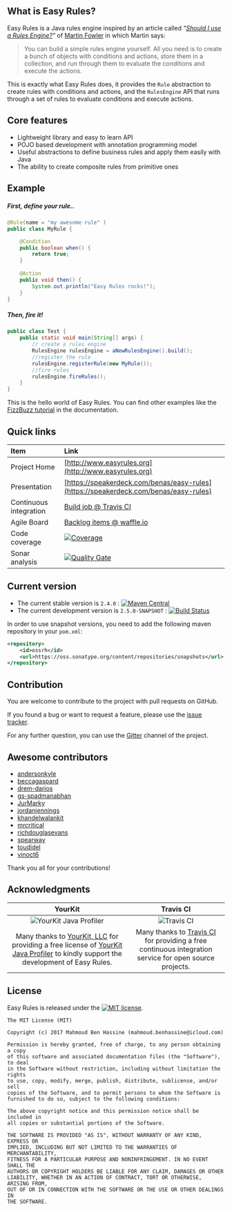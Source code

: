 ## What is Easy Rules?

Easy Rules is a Java rules engine inspired by an article called *"[Should I use a Rules Engine?](http://martinfowler.com/bliki/RulesEngine.html)"* of [Martin Fowler](http://martinfowler.com/) in which Martin says:

> You can build a simple rules engine yourself. All you need is to create a bunch of objects with conditions and actions, store them in a collection, and run through them to evaluate the conditions and execute the actions.

This is exactly what Easy Rules does, it provides the `Rule` abstraction to create rules with conditions and actions, and the `RulesEngine` API that runs through a set of rules to evaluate conditions and execute actions.

## Core features

 * Lightweight library and easy to learn API
 * POJO based development with annotation programming model
 * Useful abstractions to define business rules and apply them easily with Java
 * The ability to create composite rules from primitive ones

## Example

##### First, define your rule..

```java
@Rule(name = "my awesome rule" )
public class MyRule {

    @Condition
    public boolean when() {
        return true;
    }
    
    @Action
    public void then() {
        System.out.println("Easy Rules rocks!");
    }
}
```

##### Then, fire it!

```java
public class Test {
    public static void main(String[] args) {
        // create a rules engine
        RulesEngine rulesEngine = aNewRulesEngine().build();
        //register the rule
        rulesEngine.registerRule(new MyRule());
        //fire rules
        rulesEngine.fireRules();
    }
}
```

This is the hello world of Easy Rules. You can find other examples like the [FizzBuzz tutorial](http://www.easyrules.org/tutorials/fizzbuzz-tutorial.html) in the documentation.

## Quick links

|Item                  |Link                                                                                  |
|:---------------------|:-------------------------------------------------------------------------------------|
|Project Home          | [http://www.easyrules.org](http://www.easyrules.org)                                 |
|Presentation          | [https://speakerdeck.com/benas/easy-rules](https://speakerdeck.com/benas/easy-rules) |
|Continuous integration| [Build job @ Travis CI](https://travis-ci.org/EasyRules/easyrules)                   |
|Agile Board           | [Backlog items @ waffle.io](https://waffle.io/EasyRules/easyrules)                   |
|Code coverage         | [![Coverage](https://coveralls.io/repos/EasyRules/easyrules/badge.svg?style=flat&branch=master&service=github)](https://coveralls.io/github/EasyRules/easyrules?branch=master) |
|Sonar analysis        | [![Quality Gate](https://sonarqube.com/api/badges/gate?key=org.easyrules:easyrules)](https://sonarqube.com/overview?id=org.easyrules%3Aeasyrules) |

## Current version

* The current stable version is `2.4.0` : [![Maven Central](https://maven-badges.herokuapp.com/maven-central/org.easyrules/easyrules-core/badge.svg?style=flat)](http://search.maven.org/#artifactdetails|org.easyrules|easyrules-core|2.4.0|)
* The current development version is `2.5.0-SNAPSHOT` : [![Build Status](https://travis-ci.org/EasyRules/easyrules.svg?branch=master)](https://travis-ci.org/EasyRules/easyrules)

In order to use snapshot versions, you need to add the following maven repository in your `pom.xml`:

```xml
<repository>
    <id>ossrh</id>
    <url>https://oss.sonatype.org/content/repositories/snapshots</url>
</repository>
```

## Contribution

You are welcome to contribute to the project with pull requests on GitHub.

If you found a bug or want to request a feature, please use the [issue tracker](https://github.com/EasyRules/easyrules/issues).

For any further question, you can use the [Gitter](https://gitter.im/EasyRules/easyrules) channel of the project.

## Awesome contributors

* [andersonkyle](https://github.com/andersonkyle)
* [beccagaspard](https://github.com/beccagaspard)
* [drem-darios](https://github.com/drem-darios)
* [gs-spadmanabhan](https://github.com/gs-spadmanabhan)
* [JurMarky](https://github.com/JurMarky)
* [jordanjennings](https://github.com/jordanjennings)
* [khandelwalankit](https://github.com/khandelwalankit)
* [mrcritical](https://github.com/mrcritical)
* [richdouglasevans](https://github.com/richdouglasevans)
* [spearway](https://github.com/spearway)
* [toudidel](https://github.com/toudidel)
* [vinoct6](https://github.com/vinoct6)

Thank you all for your contributions!

## Acknowledgments

|YourKit|Travis CI|
|:-:|:-:|
|![YourKit Java Profiler](https://www.yourkit.com/images/yklogo.png)|![Travis CI](https://cdn.travis-ci.com/images/logos/TravisCI-Full-Color-45e242791b7752b745a7ae53f265acd4.png)|
|Many thanks to [YourKit, LLC](https://www.yourkit.com/) for providing a free license of [YourKit Java Profiler](https://www.yourkit.com/java/profiler/index.jsp) to kindly support the development of Easy Rules.|Many thanks to [Travis CI](https://travis-ci.org) for providing a free continuous integration service for open source projects.|

## License
Easy Rules is released under the [![MIT license](http://img.shields.io/badge/license-MIT-brightgreen.svg?style=flat)](http://opensource.org/licenses/MIT).

```
The MIT License (MIT)

Copyright (c) 2017 Mahmoud Ben Hassine (mahmoud.benhassine@icloud.com)

Permission is hereby granted, free of charge, to any person obtaining a copy
of this software and associated documentation files (the "Software"), to deal
in the Software without restriction, including without limitation the rights
to use, copy, modify, merge, publish, distribute, sublicense, and/or sell
copies of the Software, and to permit persons to whom the Software is
furnished to do so, subject to the following conditions:

The above copyright notice and this permission notice shall be included in
all copies or substantial portions of the Software.

THE SOFTWARE IS PROVIDED "AS IS", WITHOUT WARRANTY OF ANY KIND, EXPRESS OR
IMPLIED, INCLUDING BUT NOT LIMITED TO THE WARRANTIES OF MERCHANTABILITY,
FITNESS FOR A PARTICULAR PURPOSE AND NONINFRINGEMENT. IN NO EVENT SHALL THE
AUTHORS OR COPYRIGHT HOLDERS BE LIABLE FOR ANY CLAIM, DAMAGES OR OTHER
LIABILITY, WHETHER IN AN ACTION OF CONTRACT, TORT OR OTHERWISE, ARISING FROM,
OUT OF OR IN CONNECTION WITH THE SOFTWARE OR THE USE OR OTHER DEALINGS IN
THE SOFTWARE.
```

